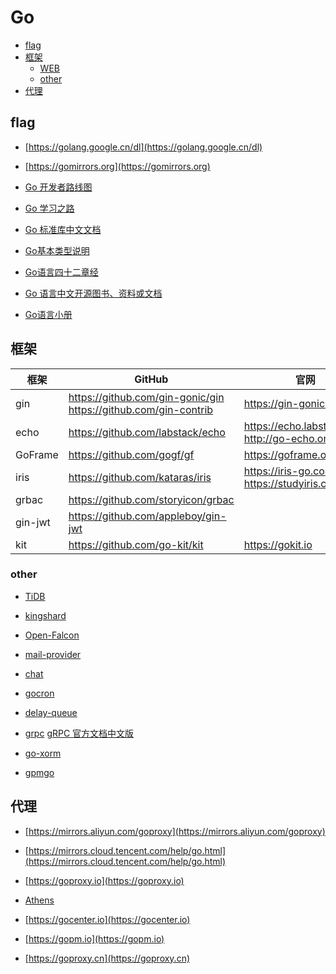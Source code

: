 # Go


* [flag](#flag)
* [框架](#框架)
  * [WEB](#web)
  * [other](#other)
* [代理](#代理)




## flag

* [https://golang.google.cn/dl](https://golang.google.cn/dl)

* [https://gomirrors.org](https://gomirrors.org)

* [Go 开发者路线图](https://github.com/Quorafind/golang-developer-roadmap-cn)

* [Go 学习之路](https://github.com/developer-learning/learning-golang)

* [Go 标准库中文文档](http://cngolib.com/)

* [Go基本类型说明](https://golangbot.com/types/)

* [Go语言四十二章经](https://www.bookstack.cn/read/go42/SUMMARY.md)

* [Go 语言中文开源图书、资料或文档](https://books.studygolang.com)

* [Go语言小册](https://golang.fasionchan.com/zh_CN/latest/index.html)


## 框架

| 框架    	| GitHub                                                         	| 官网                                        	|
|---------	|----------------------------------------------------------------	|---------------------------------------------	|
| gin     	| https://github.com/gin-gonic/gin <br/> https://github.com/gin-contrib 	| https://gin-gonic.com                       	|
| echo    	| https://github.com/labstack/echo                               	| https://echo.labstack.com <br/> http://go-echo.org 	|
| GoFrame 	| https://github.com/gogf/gf                                     	| https://goframe.org                        	|
| iris    	| https://github.com/kataras/iris                                	| https://iris-go.com <br/> https://studyiris.com   	|
| grbac   	| https://github.com/storyicon/grbac                             	|                                             	|
| gin-jwt 	| https://github.com/appleboy/gin-jwt                            	|                                             	|
| kit     	| https://github.com/go-kit/kit                                  	| https://gokit.io                           	|


### other

* [TiDB](https://pingcap.com/docs-cn/)

* [kingshard](https://github.com/flike/kingshard/blob/master/README_ZH.md)

* [Open-Falcon](https://github.com/open-falcon)

* [mail-provider](https://github.com/open-falcon/mail-provider)

* [chat](https://github.com/Yanjunhui/chat)

* [gocron](https://github.com/ouqiang/gocron)

* [delay-queue](https://github.com/ouqiang/delay-queue)

* [grpc](https://github.com/grpc)
[gRPC 官方文档中文版](http://doc.oschina.net/grpc?t=56831)

* [go-xorm](https://github.com/go-xorm)

* [gpmgo](https://github.com/gpmgo)



## 代理


* [https://mirrors.aliyun.com/goproxy](https://mirrors.aliyun.com/goproxy)

* [https://mirrors.cloud.tencent.com/help/go.html](https://mirrors.cloud.tencent.com/help/go.html)

* [https://goproxy.io](https://goproxy.io)

* [Athens](https://docs.gomods.io/zh/)

* [https://gocenter.io](https://gocenter.io)

* [https://gopm.io](https://gopm.io)

* [https://goproxy.cn](https://goproxy.cn)
